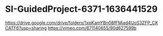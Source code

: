 # SI-GuidedProject-6371-1636441529
https://drive.google.com/drive/folders/1xpKamYBn08fFMjad4UoS3ZFP_CKCATF6?usp=sharing
https://vimeo.com/671140655/90d627599b
